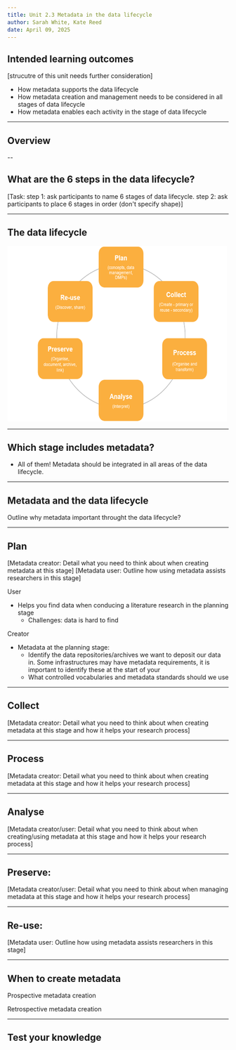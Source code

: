 ```yaml
---
title: Unit 2.3 Metadata in the data lifecycle
author: Sarah White, Kate Reed
date: April 09, 2025
---
```


## Intended learning outcomes

[strucutre of this unit needs further consideration]

- How metadata supports the data lifecycle
- How metadata creation and management needs to be considered in all stages of data lifecycle
- How metadata enables each activity in the stage of data lifecycle
---

## Overview


--

## What are the 6 steps in the data lifecycle?

[Task: step 1: ask participants to name 6 stages of data lifecycle.
       step 2: ask participants to place 6 stages in order (don't specify shape)]

---

## The data lifecycle

<img src="img/data-lifecycle.png" alt="Alt Text" width="500" height="400">

---

## Which stage includes metadata?

- All of them! Metadata should be integrated in all areas of the data lifecycle.

---

## Metadata and the data lifecycle

Outline why metadata important throught the data lifecycle?

---

## Plan

[Metadata creator: Detail what you need to think about when creating metadata at this stage]
[Metadata user: Outline how using metadata assists researchers in this stage]

User
- Helps you find data when conducing a literature research in the planning stage
  - Challenges: data is hard to find

 Creator
- Metadata at the planning stage:
  - Identify the data repositories/archives we want to deposit our data in. Some infrastructures may have metadata requirements, it is important to identify these at the start of your
  - What controlled vocabularies and metadata standards should we use
  

---

## Collect

[Metadata creator: Detail what you need to think about when creating metadata at this stage and how it helps your research process]

---

## Process

[Metadata creator: Detail what you need to think about when creating metadata at this stage and how it helps your research process]

---

## Analyse

[Metadata creator/user: Detail what you need to think about when creating/using metadata at this stage and how it helps your research process]

---

## Preserve:
[Metadata creator/user: Detail what you need to think about when managing metadata at this stage and how it helps your research process]

---

## Re-use:
[Metadata user: Outline how using metadata assists researchers in this stage]
 
---

## When to create metadata

Prospective metadata creation

Retrospective metadata creation

---

## Test your knowledge

